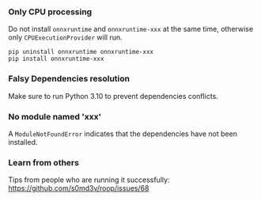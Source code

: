 ### Only CPU processing

Do not install `onnxruntime` and `onnxruntime-xxx` at the same time, otherwise only `CPUExecutionProvider` will run.

```
pip uninstall onnxruntime onnxruntime-xxx
pip install onnxruntime-xxx
```

### Falsy Dependencies resolution

Make sure to run Python 3.10 to prevent dependencies conflicts.


### No module named 'xxx'

A `ModuleNotFoundError` indicates that the dependencies have not been installed.


### Learn from others

Tips from people who are running it successfully: https://github.com/s0md3v/roop/issues/68